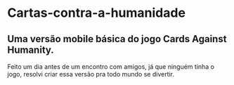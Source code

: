 # Cartas-contra-a-humanidade
## Uma versão mobile básica do jogo Cards Against Humanity.

Feito um dia antes de um encontro com amigos, já que ninguém tinha o jogo, resolvi criar essa versão pra todo mundo se divertir.
